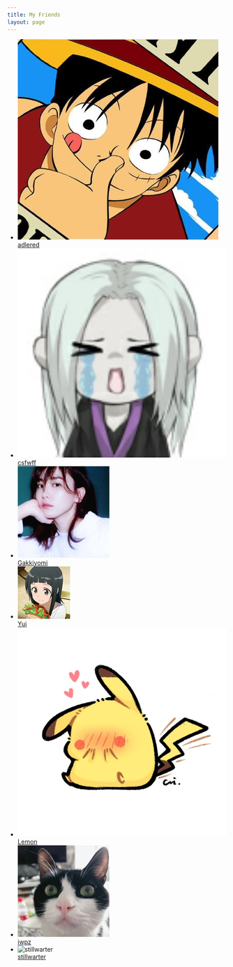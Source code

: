 ```yaml
---
title: My Friends
layout: page
---
```


<style>
.post ul{
    list-style: none;
    padding: 0;
    flex-wrap: wrap;
    display: flex;
    justify-content: space-around;
}
.post ul>li {
    width: 20%;
    position: relative;
    text-align: center;
    margin: 2%;
    min-width: 130px;
}
.post ul>li img {
    width: 60%;
    margin: 20% 20% 5% 20%;
    border-radius: 50%;
    border: 1px solid #bb2222;
}
.post ul>li>a {
    overflow: hidden;
    text-overflow: ellipsis;
    white-space: nowrap;
    display: inline-block;
    width: 100%;
    font-size: .8em;
}
.post ul>li br {
    display: none;
}
</style>

- ![adlered](media/files/friends/adlered.png)  
  [adlered](https://www.stackoverflow.wiki "贼拉正经的技术博客~")  
- ![csfwff](media/files/friends/csfwff.png)  
  [csfwff](https://www.sszsj.cc/ "鼠鼠在碎觉，请勿打扰~")  
- ![Gakkiyomi](media/files/friends/Gakkiyomi.png)  
  [Gakkiyomi](http://gakkiyomi.me/ "为往圣继绝学~")  
- ![Yui](media/files/friends/Yui.gif)  
  [Yui](https://www.lingmx.com/ "戏演一生美如画")  
- ![Lemon](media/files/friends/Lemon.png)  
  [Lemon](https://chenxiaohui.eu.org/ "我年华虚度，空有一身疲惫")  
- ![iwpz](media/files/friends/iwpz.png)    
  [iwpz](https://iwpz.github.io/ "和平哥")  
- ![stillwarter](media/files/friends/stillwarter.gif)  
  [stillwarter](https://stillwarter.github.io/ "可爱猫猫")

<script>
    Array.from(document.querySelectorAll('.post ul>li')).map(e => e.onmouseover = (ev) => {
        let target = ev.target
    }, false)
</script>